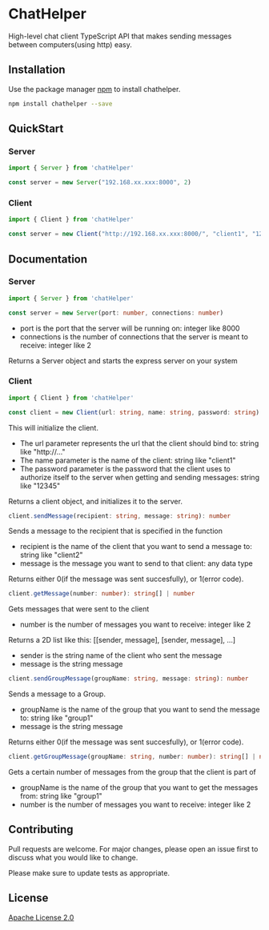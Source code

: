 # ChatHelper
High-level chat client TypeScript API that makes sending messages between computers(using http) easy.

## Installation

Use the package manager [npm](https://www.npmjs.com/) to install chathelper.

```bash
npm install chathelper --save
```

## QuickStart

### Server

```typescript
import { Server } from 'chatHelper'

const server = new Server("192.168.xx.xxx:8000", 2)
```

### Client

```typescript
import { Client } from 'chatHelper'

const server = new Client("http://192.168.xx.xxx:8000/", "client1", "12345")
```

## Documentation

### Server

```typescript
import { Server } from 'chatHelper'

const server = new Server(port: number, connections: number)
```
- port is the port that the server will be running on: integer like 8000
-  connections is the number of connections that the server is meant to receive: integer like 2

Returns a Server object and starts the express server on your system

### Client

```typescript
import { Client } from 'chatHelper'

const client = new Client(url: string, name: string, password: string)
```

This will initialize the client.
- The url parameter represents the url that the client should bind to: string like "http://..."
- The name parameter is the name of the client: string like "client1"
- The password parameter is the password that the client uses to authorize itself to the server when
          getting and sending messages: string like "12345"
          
Returns a client object, and initializes it to the server.

```typescript
client.sendMessage(recipient: string, message: string): number
```
Sends a message to the recipient that is specified in the function
- recipient is the name of the client that you want to send a message to: string like "client2"
- message is the message you want to send to that client: any data type

Returns either 0(if the message was sent succesfully), or 1(error code).

```typescript
client.getMessage(number: number): string[] | number
```
Gets messages that were sent to the client
- number is the number of messages you want to receive: integer like 2

Returns a 2D list like this: [[sender, message], [sender, message], ...]
- sender is the string name of the client who sent the message
- message is the string message

```typescript
client.sendGroupMessage(groupName: string, message: string): number
```
Sends a message to a Group.
- groupName is the name of the group that you want to send the message to: string like "group1"
- message is the string message

Returns either 0(if the message was sent succesfully), or 1(error code).

```typescript
client.getGroupMessage(groupName: string, number: number): string[] | number
```
Gets a certain number of messages from the group that the client is part of
- groupName is the name of the group that you want to get the messages from: string like "group1"
- number is the number of messages you want to receive: integer like 2


## Contributing
Pull requests are welcome. For major changes, please open an issue first to discuss what you would like to change.

Please make sure to update tests as appropriate.

## License
[Apache License 2.0](https://choosealicense.com/licenses/apache-2.0/)